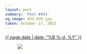 ```yaml
---
layout: post
summary: 'Post #433'
og_image: 433-838.jpg
taken: October 17, 2015
---
```


<div class="post">
 <time>
  <a href="/433">
   {{ page.date | date: "%B %-d, %Y" }}
  </a>
 </time>
 <a href="/433">
  <figure data-taken="10/17/2015">
   <img sizes="(min-width: 700px) 50vw, calc(100vw - 2rem)" src="{{ site.assets_url }}/433-419.jpg" srcset="{{ site.assets_url }}/433-838.jpg 838w, {{ site.assets_url }}/433-628.jpg 628w, {{ site.assets_url }}/433-419.jpg 419w, {{ site.assets_url }}/433-210.jpg 210w"/>
  </figure>
 </a>
</div>
